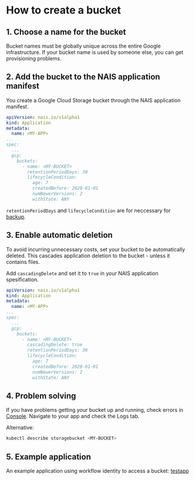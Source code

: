 # How to create a bucket

## 1. Choose a name for the bucket

Bucket names must be globally unique across the entire Google infrastructure. If your bucket name is used by someone else, you can get provisioning problems.

## 2. Add the bucket to the NAIS application manifest

You create a Google Cloud Storage bucket through the NAIS application manifest. 

```yaml
apiVersion: nais.io/v1alpha1
kind: Application
metadata:
  name: <MY-APP>
...
spec:
  ...
  gcp:
    buckets:
      - name: <MY-BUCKET>
        retentionPeriodDays: 30
        lifecycleCondition:
          age: 7
          createdBefore: 2020-01-01
          numNewerVersions: 2
          withState: ANY
```
`retentionPeriodDays` and `lifecycleCondition` are for neccessary for [backup](../../../reference/bucket-backup.md).

## 3. Enable automatic deletion

To avoid incurring unnecessary costs, set your bucket to be automatically deleted. This cascades application deletion to the bucket - unless it contains files. 

Add `cascadingDelete` and set it to `true` in your NAIS application spesification. 

```yaml hl_lines="11"
apiVersion: nais.io/v1alpha1
kind: Application
metadata:
  name: <MY-APP>
...
spec:
  ...
  gcp:
    buckets:
      - name: <MY-BUCKET>
        cascadingDelete: true
        retentionPeriodDays: 30
        lifecycleCondition:
          age: 7
          createdBefore: 2020-01-01
          numNewerVersions: 2
          withState: ANY
```

## 4. Problem solving

If you have problems getting your bucket up and running, check errors in [Console](https://console.<<TENANT>>.cloud.nais.io). Navigate to your app <MY-APP> and check the Logs tab.

Alternative:

```bash
kubectl describe storagebucket <MY-BUCKET>
```

## 5. Example application

An example application using workflow identity to access a bucket: [testapp](https://github.com/nais/testapp)
